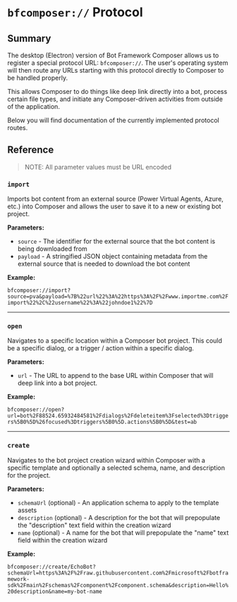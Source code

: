 # `bfcomposer://` Protocol

## Summary

The desktop (Electron) version of Bot Framework Composer allows us to register a special protocol URL: `bfcomposer://`. The user's operating system will then route any URLs starting with this protocol directly to Composer to be handled properly.

This allows Composer to do things like deep link directly into a bot, process certain file types, and initiate any Composer-driven activities from outside of the application.

Below you will find documentation of the currently implemented protocol routes.

## Reference

> NOTE: All parameter values must be URL encoded

### `import`

Imports bot content from an external source (Power Virtual Agents, Azure, etc.) into Composer and allows the user to save it to a new or existing bot project.

**Parameters:**

- `source` - The identifier for the external source that the bot content is being downloaded from
- `payload` - A stringified JSON object containing metadata from the external source that is needed to download the bot content

**Example:**

`bfcomposer://import?source=pva&payload=%7B%22url%22%3A%22https%3A%2F%2Fwww.importme.com%2Fimport%22%2C%22username%22%3A%22johndoe1%22%7D`

---

### `open`

Navigates to a specific location within a Composer bot project. This could be a specific dialog, or a trigger / action within a specific dialog.

**Parameters:**

- `url` - The URL to append to the base URL within Composer that will deep link into a bot project.

**Example:**

`bfcomposer://open?url=bot%2F88524.65932484581%2Fdialogs%2Fdeleteitem%3Fselected%3Dtriggers%5B0%5D%26focused%3Dtriggers%5B0%5D.actions%5B0%5D&test=ab`

---

### `create`

Navigates to the bot project creation wizard within Composer with a specific template and optionally a selected schema, name, and description for the project.

**Parameters:**

- `schemaUrl` (optional) - An application schema to apply to the template assets
- `description` (optional) - A description for the bot that will prepopulate the "description" text field within the creation wizard
- `name` (optional) - A name for the bot that will prepopulate the "name" text field within the creation wizard

**Example:**

`bfcomposer://create/EchoBot?schemaUrl=https%3A%2F%2Fraw.githubusercontent.com%2Fmicrosoft%2Fbotframework-sdk%2Fmain%2Fschemas%2Fcomponent%2Fcomponent.schema&description=Hello%20description&name=my-bot-name`


